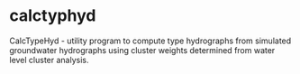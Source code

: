 # calctyphyd
CalcTypeHyd - utility program to compute type hydrographs from simulated groundwater hydrographs using cluster weights determined from water level cluster analysis.

